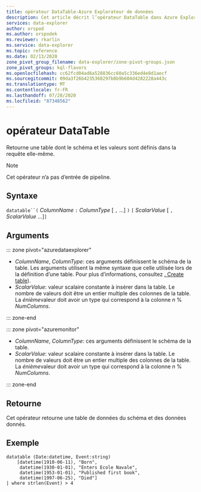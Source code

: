 ```yaml
---
title: opérateur DataTable-Azure Explorateur de données
description: Cet article décrit l’opérateur DataTable dans Azure Explorateur de données.
services: data-explorer
author: orspod
ms.author: orspodek
ms.reviewer: rkarlin
ms.service: data-explorer
ms.topic: reference
ms.date: 02/13/2020
zone_pivot_group_filename: data-explorer/zone-pivot-groups.json
zone_pivot_groups: kql-flavors
ms.openlocfilehash: cc62fcd04ad6a528836cc60a5c336ed4e8d1aecf
ms.sourcegitcommit: 09da3f26b4235368297b8b9b604d4282228a443c
ms.translationtype: MT
ms.contentlocale: fr-FR
ms.lasthandoff: 07/28/2020
ms.locfileid: "87348562"
---
```

# <a name="datatable-operator"></a>opérateur DataTable

Retourne une table dont le schéma et les valeurs sont définis dans la requête elle-même.

> [!NOTE]
> Cet opérateur n’a pas d’entrée de pipeline.

## <a name="syntax"></a>Syntaxe

`datatable``(` *ColumnName* `:` *ColumnType* [ `,` ...] `)` `[` *ScalarValue* [ `,` *ScalarValue* ...]`]`

## <a name="arguments"></a>Arguments

::: zone pivot="azuredataexplorer"

* *ColumnName*, *ColumnType*: ces arguments définissent le schéma de la table. Les arguments utilisent la même syntaxe que celle utilisée lors de la définition d’une table.
  Pour plus d’informations, consultez [. Create table](../management/create-table-command.md)).
* *ScalarValue*: valeur scalaire constante à insérer dans la table. Le nombre de valeurs doit être un entier multiple des colonnes de la table. La *énième*valeur doit avoir un type qui correspond à la colonne *n*  %  *NumColumns*.

::: zone-end

::: zone pivot="azuremonitor"

* *ColumnName*, *ColumnType*: ces arguments définissent le schéma de la table.
* *ScalarValue*: valeur scalaire constante à insérer dans la table. Le nombre de valeurs doit être un entier multiple des colonnes de la table. La *énième*valeur doit avoir un type qui correspond à la colonne *n*  %  *NumColumns*.

::: zone-end

## <a name="returns"></a>Retourne

Cet opérateur retourne une table de données du schéma et des données donnés.

## <a name="example"></a>Exemple

```kusto
datatable (Date:datetime, Event:string)
    [datetime(1910-06-11), "Born",
     datetime(1930-01-01), "Enters Ecole Navale",
     datetime(1953-01-01), "Published first book",
     datetime(1997-06-25), "Died"]
| where strlen(Event) > 4
```
